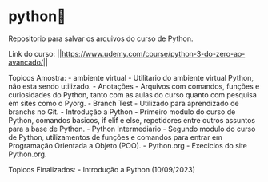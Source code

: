 # python🐍

Repositorio para salvar os arquivos do curso de Python.

Link do curso:
            ||<https://www.udemy.com/course/python-3-do-zero-ao-avancado/>||

Topicos Amostra:
    - ambiente virtual - Utilitario do ambiente virtual Python, não esta sendo utilizado.
    - Anotações - Arquivos com comandos, funções e curiosidades do Python, tanto com as aulas do curso quanto com pesquisa em sites como o Pyorg.
    - Branch Test - Utilizado para aprendizado de branchs no Git.
    - Introdução a Python - Primeiro modulo do curso de Python, comandos basicos, if elif e else, repetidores entre outros assuntos para a base de Python.
    - Python Intermediario - Segundo modulo do curso de Python, utilizamentos de funções e comandos para entrar em Programação Orientada a Objeto (POO).
    - Python.org - Execicios do site Python.org.

Topicos Finalizados:
    - Introdução a Python (10/09/2023)
    